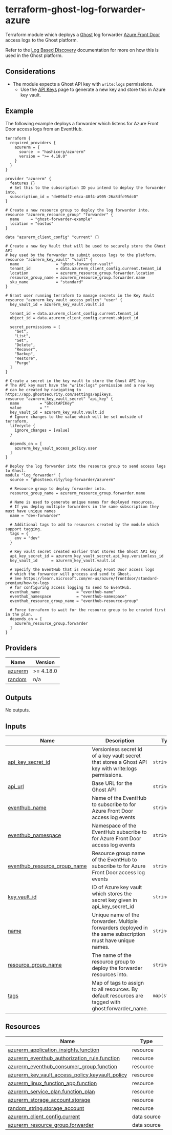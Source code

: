 # terraform-ghost-log-forwarder-azure
Terraform module which deploys a [Ghost](https://ghostsecurity.com/) log forwarder [Azure Front Door](https://learn.microsoft.com/en-us/azure/frontdoor/standard-premium/how-to-logs) access logs to the Ghost platform.

Refer to the [Log Based Discovery](https://docs.ghostsecurity.com/en/articles/10618998-log-based-api-discovery-azure) documentation for more on how this is used in the Ghost platform.

## Considerations
- The module expects a Ghost API key with `write:logs` permissions.
    - Use the [API Keys](https://app.ghostsecurity.com/settings/apikeys) page to generate a new key and store this in Azure key vault.

<!-- BEGIN_TF_DOCS -->
## Example
The following example deploys a forwarder which listens for Azure Front Door access logs from an EventHub.

```hcl
terraform {
  required_providers {
    azurerm = {
      source  = "hashicorp/azurerm"
      version = ">= 4.18.0"
    }
  }
}

provider "azurerm" {
  features {}
  # Set this to the subscription ID you intend to deploy the forwarder into.
  subscription_id = "de69bdf2-e6ca-40f4-a905-26a8dfc95dc0"
}

# Create a new resource group to deploy the log forwarder into.
resource "azurerm_resource_group" "forwarder" {
  name     = "ghost-forwarder-example"
  location = "eastus"
}

data "azurerm_client_config" "current" {}

# Create a new Key Vault that will be used to securely store the Ghost API
# key used by the forwarder to submit access logs to the platform.
resource "azurerm_key_vault" "vault" {
  name                = "ghost-forwarder-vault"
  tenant_id           = data.azurerm_client_config.current.tenant_id
  location            = azurerm_resource_group.forwarder.location
  resource_group_name = azurerm_resource_group.forwarder.name
  sku_name            = "standard"
}

# Grant user running terraform to manage secrets in the Key Vault
resource "azurerm_key_vault_access_policy" "user" {
  key_vault_id = azurerm_key_vault.vault.id

  tenant_id = data.azurerm_client_config.current.tenant_id
  object_id = data.azurerm_client_config.current.object_id

  secret_permissions = [
    "Get",
    "List",
    "Set",
    "Delete",
    "Recover",
    "Backup",
    "Restore",
    "Purge"
  ]
}

# Create a secret in the key vault to store the Ghost API key.
# The API key must have the "write:logs" permission and a new key
# can be created by navigating to https://app.ghostsecurity.com/settings/apikeys.
resource "azurerm_key_vault_secret" "api_key" {
  name         = "GhostAPIKey"
  value        = ""
  key_vault_id = azurerm_key_vault.vault.id
  # Ignore changes to the value which will be set outside of terraform.
  lifecycle {
    ignore_changes = [value]
  }

  depends_on = [
    azurerm_key_vault_access_policy.user
  ]
}

# Deploy the log forwarder into the resource group to send access logs to Ghost.
module "log_forwarder" {
  source = "ghostsecurity/log-forwarder/azurerm"

  # Resource group to deploy forwarder into.
  resource_group_name = azurerm_resource_group.forwarder.name

  # Name is used to generate unique names for deployed resources.
  # If you deploy multiple forwarders in the same subscription they must have unique names
  name = "dev-forwarder"

  # Additional tags to add to resources created by the module which support tagging.
  tags = {
    env = "dev"
  }

  # Key vault secret created earlier that stores the Ghost API key
  api_key_secret_id = azurerm_key_vault_secret.api_key.versionless_id
  key_vault_id      = azurerm_key_vault.vault.id

  # Specify the EventHub that is receiving Front Door access logs
  # which the forwarder will process and send to Ghost.
  # See https://learn.microsoft.com/en-us/azure/frontdoor/standard-premium/how-to-logs
  # for configuring access logging to send to EventHub.
  eventhub_name                = "eventhub-name"
  eventhub_namespace           = "eventhub-namespace"
  eventhub_resource_group_name = "eventhub-resource-group"

  # Force terraform to wait for the resource group to be created first in the plan.
  depends_on = [
    azurerm_resource_group.forwarder
  ]
}
```
## Providers

| Name | Version |
|------|---------|
| <a name="provider_azurerm"></a> [azurerm](#provider\_azurerm) | >= 4.18.0 |
| <a name="provider_random"></a> [random](#provider\_random) | n/a |

## Outputs

No outputs.

## Inputs

| Name | Description | Type | Default | Required |
|------|-------------|------|---------|:--------:|
| <a name="input_api_key_secret_id"></a> [api\_key\_secret\_id](#input\_api\_key\_secret\_id) | Versionless secret Id of a key vault secret that stores a Ghost API key with write:logs permissions. | `string` | n/a | yes |
| <a name="input_api_url"></a> [api\_url](#input\_api\_url) | Base URL for the Ghost API | `string` | `"https://api.ghostsecurity.com"` | no |
| <a name="input_eventhub_name"></a> [eventhub\_name](#input\_eventhub\_name) | Name of the EventHub to subscribe to for Azure Front Door access log events | `string` | n/a | yes |
| <a name="input_eventhub_namespace"></a> [eventhub\_namespace](#input\_eventhub\_namespace) | Namespace of the EventHub subscribe to for Azure Front Door access log events | `string` | n/a | yes |
| <a name="input_eventhub_resource_group_name"></a> [eventhub\_resource\_group\_name](#input\_eventhub\_resource\_group\_name) | Resource group name of the EventHub to subscribe to for Azure Front Door access log events | `string` | n/a | yes |
| <a name="input_key_vault_id"></a> [key\_vault\_id](#input\_key\_vault\_id) | ID of Azure key vault which stores the secret key given in api\_key\_secret\_id | `string` | n/a | yes |
| <a name="input_name"></a> [name](#input\_name) | Unique name of the forwarder. Multiple forwarders deployed in the same subscription must have unique names. | `string` | n/a | yes |
| <a name="input_resource_group_name"></a> [resource\_group\_name](#input\_resource\_group\_name) | The name of the resource group to deploy the forwarder resources into. | `string` | n/a | yes |
| <a name="input_tags"></a> [tags](#input\_tags) | Map of tags to assign to all resources. By default resources are tagged with ghost:forwarder\_name. | `map(string)` | `{}` | no |

## Resources

| Name | Type |
|------|------|
| [azurerm_application_insights.function](https://registry.terraform.io/providers/hashicorp/azurerm/latest/docs/resources/application_insights) | resource |
| [azurerm_eventhub_authorization_rule.function](https://registry.terraform.io/providers/hashicorp/azurerm/latest/docs/resources/eventhub_authorization_rule) | resource |
| [azurerm_eventhub_consumer_group.function](https://registry.terraform.io/providers/hashicorp/azurerm/latest/docs/resources/eventhub_consumer_group) | resource |
| [azurerm_key_vault_access_policy.keyvault_policy](https://registry.terraform.io/providers/hashicorp/azurerm/latest/docs/resources/key_vault_access_policy) | resource |
| [azurerm_linux_function_app.function](https://registry.terraform.io/providers/hashicorp/azurerm/latest/docs/resources/linux_function_app) | resource |
| [azurerm_service_plan.function_plan](https://registry.terraform.io/providers/hashicorp/azurerm/latest/docs/resources/service_plan) | resource |
| [azurerm_storage_account.storage](https://registry.terraform.io/providers/hashicorp/azurerm/latest/docs/resources/storage_account) | resource |
| [random_string.storage_account](https://registry.terraform.io/providers/hashicorp/random/latest/docs/resources/string) | resource |
| [azurerm_client_config.current](https://registry.terraform.io/providers/hashicorp/azurerm/latest/docs/data-sources/client_config) | data source |
| [azurerm_resource_group.forwarder](https://registry.terraform.io/providers/hashicorp/azurerm/latest/docs/data-sources/resource_group) | data source |
<!-- END_TF_DOCS -->
